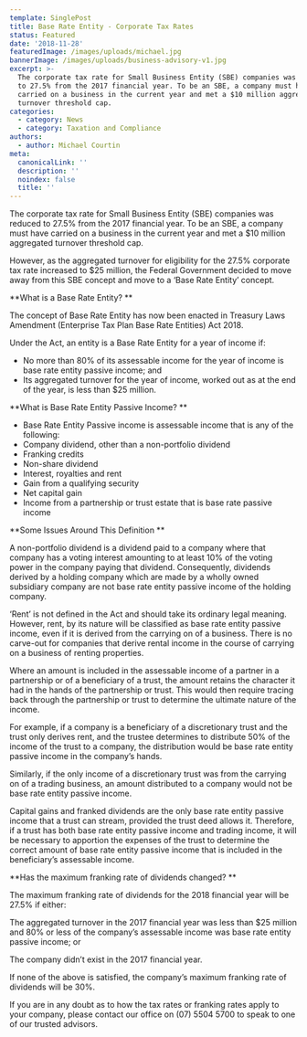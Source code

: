 ```yaml
---
template: SinglePost
title: Base Rate Entity - Corporate Tax Rates
status: Featured
date: '2018-11-28'
featuredImage: /images/uploads/michael.jpg
bannerImage: /images/uploads/business-advisory-v1.jpg
excerpt: >-
  The corporate tax rate for Small Business Entity (SBE) companies was reduced
  to 27.5% from the 2017 financial year. To be an SBE, a company must have
  carried on a business in the current year and met a $10 million aggregated
  turnover threshold cap.
categories:
  - category: News
  - category: Taxation and Compliance
authors:
  - author: Michael Courtin
meta:
  canonicalLink: ''
  description: ''
  noindex: false
  title: ''
---
```


The corporate tax rate for Small Business Entity (SBE) companies was reduced to 27.5% from the 2017 financial year. To be an SBE, a company must have carried on a business in the current year and met a $10 million aggregated turnover threshold cap.

However, as the aggregated turnover for eligibility for the 27.5% corporate tax rate increased to $25 million, the Federal Government decided to move away from this SBE concept and move to a ‘Base Rate Entity’ concept.

**What is a Base Rate Entity?
**

The concept of Base Rate Entity has now been enacted in Treasury Laws Amendment (Enterprise Tax Plan Base Rate Entities) Act 2018.

Under the Act, an entity is a Base Rate Entity for a year of income if:

- No more than 80% of its assessable income for the year of income is base rate entity passive income; and
- Its aggregated turnover for the year of income, worked out as at the end of the year, is less than $25 million.

**What is Base Rate Entity Passive Income?
**

- Base Rate Entity Passive income is assessable income that is any of the following:
- Company dividend, other than a non-portfolio dividend
- Franking credits
- Non-share dividend
- Interest, royalties and rent
- Gain from a qualifying security
- Net capital gain
- Income from a partnership or trust estate that is base rate passive income

**Some Issues Around This Definition
**

A non-portfolio dividend is a dividend paid to a company where that company has a voting interest amounting to at least 10% of the voting power in the company paying that dividend. Consequently, dividends derived by a holding company which are made by a wholly owned subsidiary company are not base rate entity passive income of the holding company.

‘Rent’ is not defined in the Act and should take its ordinary legal meaning. However, rent, by its nature will be classified as base rate entity passive income, even if it is derived from the carrying on of a business. There is no carve-out for companies that derive rental income in the course of carrying on a business of renting properties.

Where an amount is included in the assessable income of a partner in a partnership or of a beneficiary of a trust, the amount retains the character it had in the hands of the partnership or trust. This would then require tracing back through the partnership or trust to determine the ultimate nature of the income.

For example, if a company is a beneficiary of a discretionary trust and the trust only derives rent, and the trustee determines to distribute 50% of the income of the trust to a company, the distribution would be base rate entity passive income in the company’s hands.

Similarly, if the only income of a discretionary trust was from the carrying on of a trading business, an amount distributed to a company would not be base rate entity passive income.

Capital gains and franked dividends are the only base rate entity passive income that a trust can stream, provided the trust deed allows it. Therefore, if a trust has both base rate entity passive income and trading income, it will be necessary to apportion the expenses of the trust to determine the correct amount of base rate entity passive income that is included in the beneficiary’s assessable income.

**Has the maximum franking rate of dividends changed?
**

The maximum franking rate of dividends for the 2018 financial year will be 27.5% if either:

The aggregated turnover in the 2017 financial year was less than $25 million and 80% or less of the company’s assessable income was base rate entity passive income; or

The company didn’t exist in the 2017 financial year.

If none of the above is satisfied, the company’s maximum franking rate of dividends will be 30%.

If you are in any doubt as to how the tax rates or franking rates apply to your company, please contact our office on (07) 5504 5700 to speak to one of our trusted advisors.
